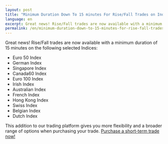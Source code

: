 ```yaml
---
layout: post
title: "Minimum Duration Down To 15 minutes For Rise/Fall Trades on Indices"
language: en
excerpt: Great news! Rise/Fall trades are now available with a minimum duration of 15 minutes on the following selected Indices
permalink: /en/minimum-duration-down-to-15-minutes-for-rise-fall-trades-on-indices/
---
```


Great news! Rise/Fall trades are now available with a minimum duration of 15 minutes on the following selected Indices:

* Euro 50 Index
* German Index
* Singapore Index
* Canada60 Index
* Euro 100 Index
* Irish Index
* Australian Index
* French Index
* Hong Kong Index
* Swiss Index
* Belgian Index
* Dutch Index

This addition to our trading platform gives you more flexibility and a broader range of options when purchasing your trade. [Purchase a short-term trade now!](https://www.binary.com/c/trade.cgi?market=indices&time=15m&form_name=risefall&expiry_&amount_&H=S0P&currency=USD&underlying_symbol=SX5E&amount=100&date_&&l=EN&utm_medium=social&utm_source=blog&utm_content=whatsnew)
